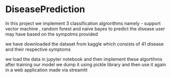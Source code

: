 # DiseasePrediction
In this project we implement 3 classification algrorithms namely - support vector machine , random forest and naive bayes to predict the
disease user may have based on the sympotms provided 

<p>we have downloaded the dataset from kaggle which consists of 41 disease and their respective symptoms </p>
we load the data in jupyter notebook and then implement these algortihms
after training our model we dump it using pickle library and then use it again in a web application made via streamlit 
